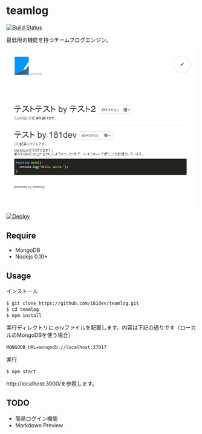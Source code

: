 teamlog
=======

[![Build Status](https://drone.io/github.com/hashrock/teamlog/status.png)](https://drone.io/github.com/hashrock/teamlog/latest)

最低限の機能を持つチームブログエンジン。

![screenshot](screenshot.png)

[![Deploy](https://www.herokucdn.com/deploy/button.png)](https://heroku.com/deploy)

Require
-------

 * MongoDB
 * Nodejs 0.10+

Usage
----------

インストール

```
$ git clone https://github.com/181dev/teamlog.git
$ cd teamlog
$ npm install
```

実行ディレクトリに.envファイルを配置します。内容は下記の通りです（ローカルのMongoDBを使う場合）

```
MONGODB_URL=mongodb://localhost:27017
```


実行

```
$ npm start
```

http://localhost:3000/を参照します。



TODO
----------

 * 簡易ログイン機能
 * Markdown Preview

